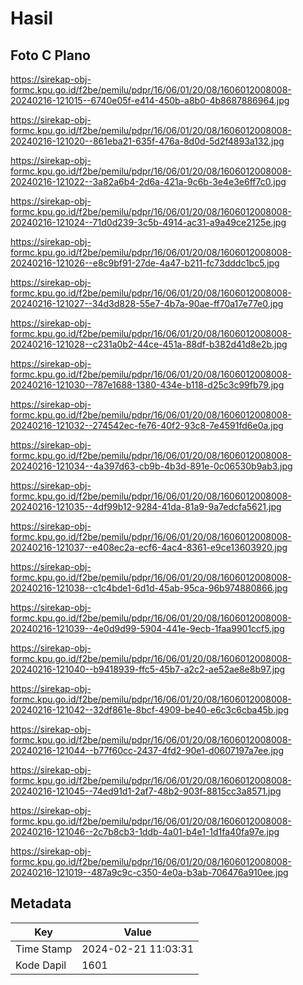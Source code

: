 # Hasil

## Foto C Plano

https://sirekap-obj-formc.kpu.go.id/f2be/pemilu/pdpr/16/06/01/20/08/1606012008008-20240216-121015--6740e05f-e414-450b-a8b0-4b8687886964.jpg

https://sirekap-obj-formc.kpu.go.id/f2be/pemilu/pdpr/16/06/01/20/08/1606012008008-20240216-121020--861eba21-635f-476a-8d0d-5d2f4893a132.jpg

https://sirekap-obj-formc.kpu.go.id/f2be/pemilu/pdpr/16/06/01/20/08/1606012008008-20240216-121022--3a82a6b4-2d6a-421a-9c6b-3e4e3e6ff7c0.jpg

https://sirekap-obj-formc.kpu.go.id/f2be/pemilu/pdpr/16/06/01/20/08/1606012008008-20240216-121024--71d0d239-3c5b-4914-ac31-a9a49ce2125e.jpg

https://sirekap-obj-formc.kpu.go.id/f2be/pemilu/pdpr/16/06/01/20/08/1606012008008-20240216-121026--e8c9bf91-27de-4a47-b211-fc73dddc1bc5.jpg

https://sirekap-obj-formc.kpu.go.id/f2be/pemilu/pdpr/16/06/01/20/08/1606012008008-20240216-121027--34d3d828-55e7-4b7a-90ae-ff70a17e77e0.jpg

https://sirekap-obj-formc.kpu.go.id/f2be/pemilu/pdpr/16/06/01/20/08/1606012008008-20240216-121028--c231a0b2-44ce-451a-88df-b382d41d8e2b.jpg

https://sirekap-obj-formc.kpu.go.id/f2be/pemilu/pdpr/16/06/01/20/08/1606012008008-20240216-121030--787e1688-1380-434e-b118-d25c3c99fb79.jpg

https://sirekap-obj-formc.kpu.go.id/f2be/pemilu/pdpr/16/06/01/20/08/1606012008008-20240216-121032--274542ec-fe76-40f2-93c8-7e4591fd6e0a.jpg

https://sirekap-obj-formc.kpu.go.id/f2be/pemilu/pdpr/16/06/01/20/08/1606012008008-20240216-121034--4a397d63-cb9b-4b3d-891e-0c06530b9ab3.jpg

https://sirekap-obj-formc.kpu.go.id/f2be/pemilu/pdpr/16/06/01/20/08/1606012008008-20240216-121035--4df99b12-9284-41da-81a9-9a7edcfa5621.jpg

https://sirekap-obj-formc.kpu.go.id/f2be/pemilu/pdpr/16/06/01/20/08/1606012008008-20240216-121037--e408ec2a-ecf6-4ac4-8361-e9ce13603920.jpg

https://sirekap-obj-formc.kpu.go.id/f2be/pemilu/pdpr/16/06/01/20/08/1606012008008-20240216-121038--c1c4bde1-6d1d-45ab-95ca-96b974880866.jpg

https://sirekap-obj-formc.kpu.go.id/f2be/pemilu/pdpr/16/06/01/20/08/1606012008008-20240216-121039--4e0d9d99-5904-441e-9ecb-1faa9901ccf5.jpg

https://sirekap-obj-formc.kpu.go.id/f2be/pemilu/pdpr/16/06/01/20/08/1606012008008-20240216-121040--b9418939-ffc5-45b7-a2c2-ae52ae8e8b97.jpg

https://sirekap-obj-formc.kpu.go.id/f2be/pemilu/pdpr/16/06/01/20/08/1606012008008-20240216-121042--32df861e-8bcf-4909-be40-e6c3c6cba45b.jpg

https://sirekap-obj-formc.kpu.go.id/f2be/pemilu/pdpr/16/06/01/20/08/1606012008008-20240216-121044--b77f60cc-2437-4fd2-90e1-d0607197a7ee.jpg

https://sirekap-obj-formc.kpu.go.id/f2be/pemilu/pdpr/16/06/01/20/08/1606012008008-20240216-121045--74ed91d1-2af7-48b2-903f-8815cc3a8571.jpg

https://sirekap-obj-formc.kpu.go.id/f2be/pemilu/pdpr/16/06/01/20/08/1606012008008-20240216-121046--2c7b8cb3-1ddb-4a01-b4e1-1d1fa40fa97e.jpg

https://sirekap-obj-formc.kpu.go.id/f2be/pemilu/pdpr/16/06/01/20/08/1606012008008-20240216-121019--487a9c9c-c350-4e0a-b3ab-706476a910ee.jpg


## Metadata

| Key        | Value               |
| ---------- | ------------------- |
| Time Stamp | 2024-02-21 11:03:31 |
| Kode Dapil | 1601                |



